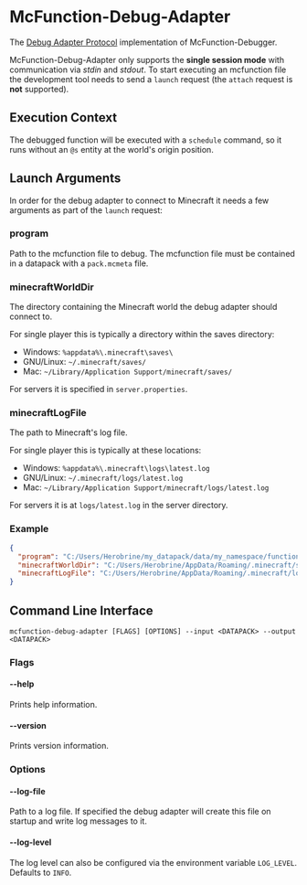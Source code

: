 # McFunction-Debug-Adapter

The [Debug Adapter Protocol](https://microsoft.github.io/debug-adapter-protocol/) implementation of McFunction-Debugger.

McFunction-Debug-Adapter only supports the **single session mode** with communication via _stdin_ and _stdout_. To start executing an mcfunction file the development tool needs to send a `launch` request (the `attach` request is **not** supported).

## Execution Context

The debugged function will be executed with a `schedule` command, so it runs without an `@s` entity at the world's origin position.

## Launch Arguments

In order for the debug adapter to connect to Minecraft it needs a few arguments as part of the `launch` request:

### program

Path to the mcfunction file to debug. The mcfunction file must be contained in a datapack with a `pack.mcmeta` file.

### minecraftWorldDir

The directory containing the Minecraft world the debug adapter should connect to.

For single player this is typically a directory within the saves directory:
* Windows: `%appdata%\.minecraft\saves\`
* GNU/Linux: `~/.minecraft/saves/`
* Mac: `~/Library/Application Support/minecraft/saves/`

For servers it is specified in `server.properties`.

### minecraftLogFile

The path to Minecraft's log file.

For single player this is typically at these locations:
* Windows: `%appdata%\.minecraft\logs\latest.log`
* GNU/Linux: `~/.minecraft/logs/latest.log`
* Mac: `~/Library/Application Support/minecraft/logs/latest.log`

For servers it is at `logs/latest.log` in the server directory.

### Example
```json
{
  "program": "C:/Users/Herobrine/my_datapack/data/my_namespace/functions/main.mcfunction",
  "minecraftWorldDir": "C:/Users/Herobrine/AppData/Roaming/.minecraft/saves/New World",
  "minecraftLogFile": "C:/Users/Herobrine/AppData/Roaming/.minecraft/logs/latest.log"
}
```

## Command Line Interface

`mcfunction-debug-adapter [FLAGS] [OPTIONS] --input <DATAPACK> --output <DATAPACK>`

### Flags

#### --help

Prints help information.

#### --version

Prints version information.

### Options

#### --log-file

Path to a log file. If specified the debug adapter will create this file on startup and write log messages to it.

#### --log-level

The log level can also be configured via the environment variable `LOG_LEVEL`. Defaults to `INFO`.
